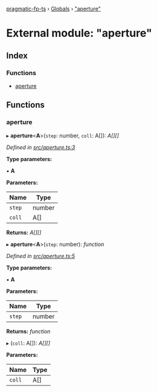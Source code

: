 [pragmatic-fp-ts](../README.md) › [Globals](../globals.md) › ["aperture"](_aperture_.md)

# External module: "aperture"

## Index

### Functions

* [aperture](_aperture_.md#aperture)

## Functions

###  aperture

▸ **aperture**<**A**>(`step`: number, `coll`: A[]): *A[][]*

*Defined in [src/aperture.ts:3](https://github.com/hermann-p/pragmatic-fp-ts/blob/ae00bcd/src/aperture.ts#L3)*

**Type parameters:**

▪ **A**

**Parameters:**

Name | Type |
------ | ------ |
`step` | number |
`coll` | A[] |

**Returns:** *A[][]*

▸ **aperture**<**A**>(`step`: number): *function*

*Defined in [src/aperture.ts:5](https://github.com/hermann-p/pragmatic-fp-ts/blob/ae00bcd/src/aperture.ts#L5)*

**Type parameters:**

▪ **A**

**Parameters:**

Name | Type |
------ | ------ |
`step` | number |

**Returns:** *function*

▸ (`coll`: A[]): *A[][]*

**Parameters:**

Name | Type |
------ | ------ |
`coll` | A[] |
